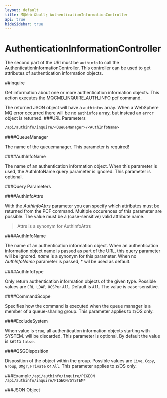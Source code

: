 ```yaml
---
layout: default
title: MQWeb &bull; AuthenticationInformationController
api: true
hideSidebar: true
---
```

AuthenticationInformationController
===================================

The second part of the URI must be `authinfo` to call the AuthenticationInformationController.
This controller can be used to get attributes of authentication information objects.

##inquire

Get information about one or more authentication information objects. 
This action executes the MQCMD_INQUIRE_AUTH_INFO pcf command.

The returned JSON object will have a `authinfos` array. When a WebSphere MQ error occurred 
there will be no `authinfos` array, but instead an `error` object is returned.
###URL Parameters

`/api/authinfo/inquire/<QueueManager>/<AuthInfoName>`

####QueueManager

The name of the queuemanager. This parameter is required!

####AuthInfoName
  
The name of an authentication information object. When this parameter is used, the AuthInfoName query parameter is ignored.
This parameter is optional.

###Query Parameters

####AuthInfoAttrs

With the *AuthInfoAttrs* parameter you can specify which attributes must be returned from the PCF command. Multiple occurences of this parameter are possible. The value must be a (case-sensitive) valid attribute name.

> Attrs is a synonym for AuthInfoAttrs

####AuthInfoName

The name of an authentication information object. When an authentication information object name is passed as
part of the URL, this query parameter will be ignored. *name* is a synonym for this parameter. When no
*AuthInfoName* parameter is passed, * wil be used as default.

####AuthInfoType

Only return authentication information objects of the given type. Possible values are `CRL LDAP`, `OCSP`or `All`.
Default is `All`. The value is case-sensitive.

####CommandScope

Specifies how the command is executed when the queue manager is a member of a queue-sharing group.
This parameter applies to z/OS only.

####ExcludeSystem

When value is `true`, all authentication information objects starting with SYSTEM. will be discarded.
This parameter is optional. By default the value is set to `false`.

####QSGDisposition

Disposition of the object within the group. Possible values are `Live`, `Copy`, `Group`, `QMgr`, `Private` 
or `All`. This parameter applies to z/OS only.

###Example
`/api/authinfo/inquire/PIGEON`  
`/api/authinfo/inquire/PIGEON/SYSTEM*`

###JSON Object


